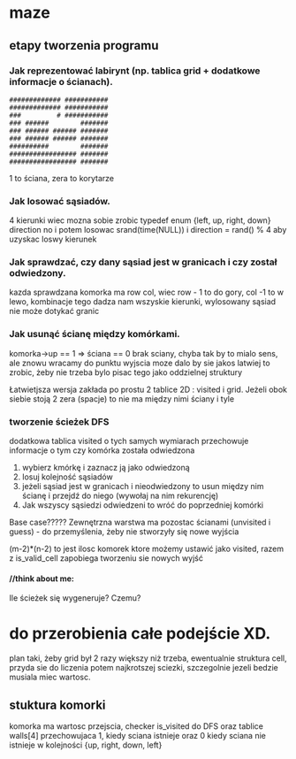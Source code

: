 # maze
## etapy tworzenia programu




### Jak reprezentować labirynt (np. tablica grid + dodatkowe informacje o ścianach).
    ############# ###########
    ############# ###########
    ###         # ###########
    ### ######        #######
    ### ###### ###### #######
    ### ###### ###### #######
    ##########        #######
    ################# #######
    ################# #######

1 to ściana, zera to korytarze

 ### Jak losować sąsiadów.
4 kierunki wiec mozna sobie zrobic typedef enum {left, up, right, down} direction
no i potem losowac srand(time(NULL)) i direction = rand() % 4 aby uzyskac loswy kierunek



### Jak sprawdzać, czy dany sąsiad jest w granicach i czy został odwiedzony.
kazda sprawdzana komorka ma row col, wiec row - 1 to do gory, col -1 to w lewo, kombinacje tego dadza nam wszyskie kierunki, wylosowany sąsiad nie może dotykać granic


### Jak usunąć ścianę między komórkami.
komorka->up == 1 => ściana == 0 brak sciany, chyba tak by to mialo sens, ale znowu wracamy do punktu wyjscia moze dalo by sie jakos latwiej to zrobic, żeby nie trzeba bylo pisac tego jako oddzielnej struktury

Łatwietjsza wersja zakłada po prostu 2 tablice 2D : visited i grid. Jeżeli obok siebie stoją 2 zera (spacje) to nie ma między nimi ściany i tyle


### tworzenie ścieżek DFS

dodatkowa tablica visited o tych samych wymiarach przechowuje informacje o tym czy komórka została odwiedzona

1. wybierz kmórkę i zaznacz ją jako odwiedzoną
2. losuj kolejność sąsiadów
3. jeżeli sąsiad jest w granicach i nieodwiedzony to usun między nim ścianę i przejdź do niego (wywołaj na nim rekurencję)
4. Jak wszyscy sąsiedzi odwiedzeni to wróć do poprzedniej komórki

Base case?????
Zewnętrzna warstwa ma pozostac ścianami (unvisited i guess) - do przemyślenia, żeby nie stworzyły się nowe wyjścia

(m-2)*(n-2) to jest ilosc komorek ktore możemy ustawić jako visited, razem z is_valid_cell zapobiega tworzeniu sie nowych wyjść


#### //think about me:
Ile ścieżek się wygeneruje? Czemu?


# do przerobienia całe podejście XD.
plan taki, żeby grid był 2 razy większy niż trzeba, ewentualnie struktura cell, przyda sie do liczenia potem najkrotszej sciezki, szczegolnie jezeli bedzie musiala miec wartosc.


## stuktura komorki

komorka ma wartosc przejscia, checker is_visited do DFS oraz tablice walls[4] przechowujaca 1, kiedy sciana istnieje oraz 0 kiedy sciana nie istnieje w kolejności {up, right, down, left}

